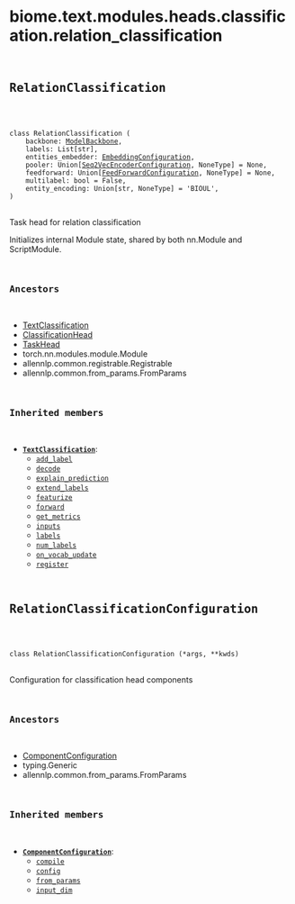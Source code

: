 # biome.text.modules.heads.classification.relation_classification <Badge text="Module"/>
<div></div>
<div></div>
<pre class="title">
 
## RelationClassification <Badge text="Class"/>
</pre>
<pre class="language-python">
<code>
<span class="token keyword">class</span> <span class="ident">RelationClassification</span> (</span>
    <span>backbone: <a title="biome.text.backbone.ModelBackbone" href="../../../backbone.html#biome.text.backbone.ModelBackbone">ModelBackbone</a></span><span>,</span>
    <span>labels: List[str]</span><span>,</span>
    <span>entities_embedder: <a title="biome.text.modules.configuration.allennlp_configuration.EmbeddingConfiguration" href="../../configuration/allennlp_configuration.html#biome.text.modules.configuration.allennlp_configuration.EmbeddingConfiguration">EmbeddingConfiguration</a></span><span>,</span>
    <span>pooler: Union[<a title="biome.text.modules.configuration.allennlp_configuration.Seq2VecEncoderConfiguration" href="../../configuration/allennlp_configuration.html#biome.text.modules.configuration.allennlp_configuration.Seq2VecEncoderConfiguration">Seq2VecEncoderConfiguration</a>, NoneType] = None</span><span>,</span>
    <span>feedforward: Union[<a title="biome.text.modules.configuration.allennlp_configuration.FeedForwardConfiguration" href="../../configuration/allennlp_configuration.html#biome.text.modules.configuration.allennlp_configuration.FeedForwardConfiguration">FeedForwardConfiguration</a>, NoneType] = None</span><span>,</span>
    <span>multilabel: bool = False</span><span>,</span>
    <span>entity_encoding: Union[str, NoneType] = 'BIOUL'</span><span>,</span>
<span>)</span>
</code>
</pre>
<p>Task head for relation classification</p>
<p>Initializes internal Module state, shared by both nn.Module and ScriptModule.</p>
<pre class="title">


### Ancestors
</pre>
<ul class="hlist">
<li><a title="biome.text.modules.heads.classification.text_classification.TextClassification" href="text_classification.html#biome.text.modules.heads.classification.text_classification.TextClassification">TextClassification</a></li>
<li><a title="biome.text.modules.heads.classification.classification.ClassificationHead" href="classification.html#biome.text.modules.heads.classification.classification.ClassificationHead">ClassificationHead</a></li>
<li><a title="biome.text.modules.heads.task_head.TaskHead" href="../task_head.html#biome.text.modules.heads.task_head.TaskHead">TaskHead</a></li>
<li>torch.nn.modules.module.Module</li>
<li>allennlp.common.registrable.Registrable</li>
<li>allennlp.common.from_params.FromParams</li>
</ul>
<pre class="title">


### Inherited members
</pre>
<ul class="hlist">
<li><code><b><a title="biome.text.modules.heads.classification.text_classification.TextClassification" href="text_classification.html#biome.text.modules.heads.classification.text_classification.TextClassification">TextClassification</a></b></code>:
<ul class="hlist">
<li><code><a title="biome.text.modules.heads.classification.text_classification.TextClassification.add_label" href="classification.html#biome.text.modules.heads.classification.classification.ClassificationHead.add_label">add_label</a></code></li>
<li><code><a title="biome.text.modules.heads.classification.text_classification.TextClassification.decode" href="classification.html#biome.text.modules.heads.classification.classification.ClassificationHead.decode">decode</a></code></li>
<li><code><a title="biome.text.modules.heads.classification.text_classification.TextClassification.explain_prediction" href="../task_head.html#biome.text.modules.heads.task_head.TaskHead.explain_prediction">explain_prediction</a></code></li>
<li><code><a title="biome.text.modules.heads.classification.text_classification.TextClassification.extend_labels" href="../task_head.html#biome.text.modules.heads.task_head.TaskHead.extend_labels">extend_labels</a></code></li>
<li><code><a title="biome.text.modules.heads.classification.text_classification.TextClassification.featurize" href="../task_head.html#biome.text.modules.heads.task_head.TaskHead.featurize">featurize</a></code></li>
<li><code><a title="biome.text.modules.heads.classification.text_classification.TextClassification.forward" href="../task_head.html#biome.text.modules.heads.task_head.TaskHead.forward">forward</a></code></li>
<li><code><a title="biome.text.modules.heads.classification.text_classification.TextClassification.get_metrics" href="classification.html#biome.text.modules.heads.classification.classification.ClassificationHead.get_metrics">get_metrics</a></code></li>
<li><code><a title="biome.text.modules.heads.classification.text_classification.TextClassification.inputs" href="../task_head.html#biome.text.modules.heads.task_head.TaskHead.inputs">inputs</a></code></li>
<li><code><a title="biome.text.modules.heads.classification.text_classification.TextClassification.labels" href="../task_head.html#biome.text.modules.heads.task_head.TaskHead.labels">labels</a></code></li>
<li><code><a title="biome.text.modules.heads.classification.text_classification.TextClassification.num_labels" href="../task_head.html#biome.text.modules.heads.task_head.TaskHead.num_labels">num_labels</a></code></li>
<li><code><a title="biome.text.modules.heads.classification.text_classification.TextClassification.on_vocab_update" href="../task_head.html#biome.text.modules.heads.task_head.TaskHead.on_vocab_update">on_vocab_update</a></code></li>
<li><code><a title="biome.text.modules.heads.classification.text_classification.TextClassification.register" href="../task_head.html#biome.text.modules.heads.task_head.TaskHead.register">register</a></code></li>
</ul>
</li>
</ul>
<div></div>
<pre class="title">
 
## RelationClassificationConfiguration <Badge text="Class"/>
</pre>
<pre class="language-python">
<code>
<span class="token keyword">class</span> <span class="ident">RelationClassificationConfiguration</span> (*args, **kwds)</span>
</code>
</pre>
<p>Configuration for classification head components</p>
<pre class="title">


### Ancestors
</pre>
<ul class="hlist">
<li><a title="biome.text.modules.configuration.defs.ComponentConfiguration" href="../../configuration/defs.html#biome.text.modules.configuration.defs.ComponentConfiguration">ComponentConfiguration</a></li>
<li>typing.Generic</li>
<li>allennlp.common.from_params.FromParams</li>
</ul>
<pre class="title">


### Inherited members
</pre>
<ul class="hlist">
<li><code><b><a title="biome.text.modules.configuration.defs.ComponentConfiguration" href="../../configuration/defs.html#biome.text.modules.configuration.defs.ComponentConfiguration">ComponentConfiguration</a></b></code>:
<ul class="hlist">
<li><code><a title="biome.text.modules.configuration.defs.ComponentConfiguration.compile" href="../../configuration/defs.html#biome.text.modules.configuration.defs.ComponentConfiguration.compile">compile</a></code></li>
<li><code><a title="biome.text.modules.configuration.defs.ComponentConfiguration.config" href="../../configuration/defs.html#biome.text.modules.configuration.defs.ComponentConfiguration.config">config</a></code></li>
<li><code><a title="biome.text.modules.configuration.defs.ComponentConfiguration.from_params" href="../../configuration/defs.html#biome.text.modules.configuration.defs.ComponentConfiguration.from_params">from_params</a></code></li>
<li><code><a title="biome.text.modules.configuration.defs.ComponentConfiguration.input_dim" href="../../configuration/defs.html#biome.text.modules.configuration.defs.ComponentConfiguration.input_dim">input_dim</a></code></li>
</ul>
</li>
</ul>